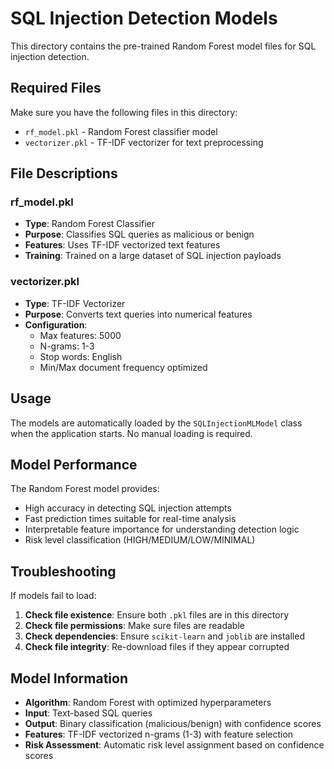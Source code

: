 # SQL Injection Detection Models

This directory contains the pre-trained Random Forest model files for SQL injection detection.

## Required Files

Make sure you have the following files in this directory:

- `rf_model.pkl` - Random Forest classifier model
- `vectorizer.pkl` - TF-IDF vectorizer for text preprocessing

## File Descriptions

### rf_model.pkl
- **Type**: Random Forest Classifier
- **Purpose**: Classifies SQL queries as malicious or benign
- **Features**: Uses TF-IDF vectorized text features
- **Training**: Trained on a large dataset of SQL injection payloads

### vectorizer.pkl
- **Type**: TF-IDF Vectorizer
- **Purpose**: Converts text queries into numerical features
- **Configuration**: 
  - Max features: 5000
  - N-grams: 1-3
  - Stop words: English
  - Min/Max document frequency optimized

## Usage

The models are automatically loaded by the `SQLInjectionMLModel` class when the application starts. No manual loading is required.

## Model Performance

The Random Forest model provides:
- High accuracy in detecting SQL injection attempts
- Fast prediction times suitable for real-time analysis
- Interpretable feature importance for understanding detection logic
- Risk level classification (HIGH/MEDIUM/LOW/MINIMAL)

## Troubleshooting

If models fail to load:

1. **Check file existence**: Ensure both `.pkl` files are in this directory
2. **Check file permissions**: Make sure files are readable
3. **Check dependencies**: Ensure `scikit-learn` and `joblib` are installed
4. **Check file integrity**: Re-download files if they appear corrupted

## Model Information

- **Algorithm**: Random Forest with optimized hyperparameters
- **Input**: Text-based SQL queries
- **Output**: Binary classification (malicious/benign) with confidence scores
- **Features**: TF-IDF vectorized n-grams (1-3) with feature selection
- **Risk Assessment**: Automatic risk level assignment based on confidence scores
